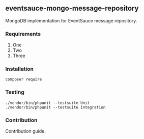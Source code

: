 ## eventsauce-mongo-message-repository
MongoDB implementation for EventSauce message repository.

### Requirements

1. One
2. Two
3. Three

### Installation

```
composer require
```

### Testing

```
./vendor/bin/phpunit --testsuite Unit
./vendor/bin/phpunit --testsuite Integration
```

### Contribution
Contribution guide.

